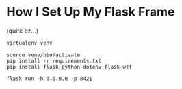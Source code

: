 # How I Set Up My Flask Frame
(quite ez...)

```
virtualenv venv

source venv/bin/activate
pip install -r requirements.txt
pip install flask python-dotenv flask-wtf

flask run -h 0.0.0.0 -p 8421
```
